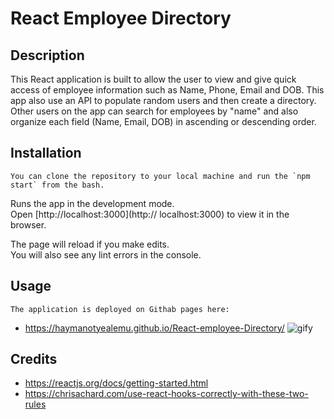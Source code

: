 # React Employee Directory

## Description
This React application is built to allow the user to view and give quick access of employee information such as Name, Phone, Email and DOB.
This app also use an API to populate random users and then create a directory. Other users on the app can search for employees by "name" and also organize each field (Name, Email, DOB) in ascending or descending order.

## Installation
    You can clone the repository to your local machine and run the `npm start` from the bash.
   Runs the app in the development mode.<br />
   Open [http://localhost:3000](http:// localhost:3000) to view it in the browser.

   The page will reload if you make edits.<br />
   You will also see any lint errors in the console.

## Usage
    The application is deployed on Githab pages here:
* https://haymanotyealemu.github.io/React-employee-Directory/
![gify](./public/employee-directory.gif)
## Credits
* https://reactjs.org/docs/getting-started.html
* https://chrisachard.com/use-react-hooks-correctly-with-these-two-rules





